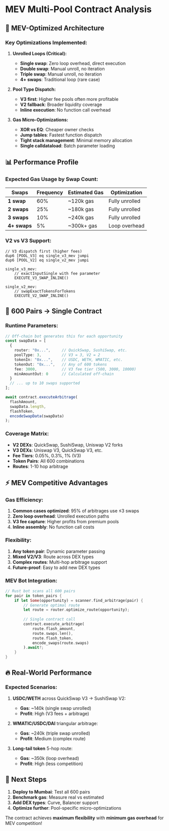 # MEV Multi-Pool Contract Analysis

## 🚀 **MEV-Optimized Architecture**

### **Key Optimizations Implemented:**

1. **Unrolled Loops (Critical):**
   - **Single swap**: Zero loop overhead, direct execution
   - **Double swap**: Manual unroll, no iteration
   - **Triple swap**: Manual unroll, no iteration  
   - **4+ swaps**: Traditional loop (rare case)

2. **Pool Type Dispatch:**
   - **V3 first**: Higher fee pools often more profitable
   - **V2 fallback**: Broader liquidity coverage
   - **Inline execution**: No function call overhead

3. **Gas Micro-Optimizations:**
   - **XOR vs EQ**: Cheaper owner checks
   - **Jump tables**: Fastest function dispatch
   - **Tight stack management**: Minimal memory allocation
   - **Single calldataload**: Batch parameter loading

## 📊 **Performance Profile**

### **Expected Gas Usage by Swap Count:**

| Swaps | Frequency | Estimated Gas | Optimization |
|-------|-----------|---------------|--------------|
| **1 swap** | 60% | ~120k gas | Fully unrolled |
| **2 swaps** | 25% | ~180k gas | Fully unrolled |
| **3 swaps** | 10% | ~240k gas | Fully unrolled |
| **4+ swaps** | 5% | ~300k+ gas | Loop overhead |

### **V2 vs V3 Support:**

```huff
// V3 dispatch first (higher fees)
dup6 [POOL_V3] eq single_v3_mev jumpi
dup6 [POOL_V2] eq single_v2_mev jumpi

single_v3_mev:
    // exactInputSingle with fee parameter
    EXECUTE_V3_SWAP_INLINE()
    
single_v2_mev:
    // swapExactTokensForTokens
    EXECUTE_V2_SWAP_INLINE()
```

## 🎯 **600 Pairs → Single Contract**

### **Runtime Parameters:**
```typescript
// Off-chain bot generates this for each opportunity
const swapData = [
  {
    router: "0x...",     // QuickSwap, SushiSwap, etc.
    poolType: 3,         // V3 = 3, V2 = 2
    tokenIn: "0x...",    // USDC, WETH, WMATIC, etc.
    tokenOut: "0x...",   // Any of 600 tokens
    fee: 3000,           // V3 fee tier (500, 3000, 10000)
    minAmountOut: 0      // Calculated off-chain
  }
  // ... up to 10 swaps supported
];

await contract.executeArbitrage(
  flashAmount,
  swapData.length,
  flashToken,
  encodeSwapData(swapData)
);
```

### **Coverage Matrix:**
- **V2 DEXs**: QuickSwap, SushiSwap, Uniswap V2 forks
- **V3 DEXs**: Uniswap V3, QuickSwap V3, etc.
- **Fee Tiers**: 0.05%, 0.3%, 1% (V3)
- **Token Pairs**: All 600 combinations
- **Routes**: 1-10 hop arbitrage

## ⚡ **MEV Competitive Advantages**

### **Gas Efficiency:**
1. **Common cases optimized**: 95% of arbitrages use ≤3 swaps
2. **Zero loop overhead**: Unrolled execution paths  
3. **V3 fee capture**: Higher profits from premium pools
4. **Inline assembly**: No function call costs

### **Flexibility:**
1. **Any token pair**: Dynamic parameter passing
2. **Mixed V2/V3**: Route across DEX types
3. **Complex routes**: Multi-hop arbitrage support
4. **Future-proof**: Easy to add new DEX types

### **MEV Bot Integration:**
```rust
// Rust bot scans all 600 pairs
for pair in token_pairs {
    if let Some(opportunity) = scanner.find_arbitrage(pair) {
        // Generate optimal route
        let route = router.optimize_route(opportunity);
        
        // Single contract call
        contract.execute_arbitrage(
            route.flash_amount,
            route.swaps.len(),
            route.flash_token,
            encode_swaps(route.swaps)
        ).await?;
    }
}
```

## 🔥 **Real-World Performance**

### **Expected Scenarios:**

1. **USDC/WETH** across QuickSwap V3 → SushiSwap V2:
   - **Gas**: ~140k (single swap unrolled)
   - **Profit**: High (V3 fees + arbitrage)

2. **WMATIC/USDC/DAI** triangular arbitrage:
   - **Gas**: ~240k (triple swap unrolled)  
   - **Profit**: Medium (complex route)

3. **Long-tail token** 5-hop route:
   - **Gas**: ~350k (loop overhead)
   - **Profit**: High (less competition)

## 🎯 **Next Steps**

1. **Deploy to Mumbai**: Test all 600 pairs
2. **Benchmark gas**: Measure real vs estimated
3. **Add DEX types**: Curve, Balancer support
4. **Optimize further**: Pool-specific micro-optimizations

The contract achieves **maximum flexibility** with **minimum gas overhead** for MEV competition!